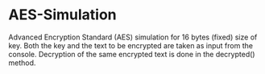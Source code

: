 # AES-Simulation
Advanced Encryption Standard (AES) simulation for 16 bytes (fixed) size of key. Both the key and the text to be encrypted are taken as input from the console. Decryption of the same encrypted text is done in the decrypted() method.